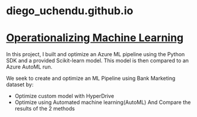 # diego_uchendu.github.io

# [Operationalizing Machine Learning](https://github.com/Aduzona/Microsoft-Azure-ML-Projects/blob/master/1_Optimizing_an_ML_Pipeline_in_Azure)

In this project, I built and optimize an Azure ML pipeline using the Python SDK and a provided Scikit-learn model. This model is then compared to an Azure AutoML run.

We seek to create and optimize an ML Pipeline using Bank Marketing dataset by:

* Optimize custom model with HyperDrive
* Optimize using Automated machine learning(AutoML)
And Compare the results of the 2 methods
